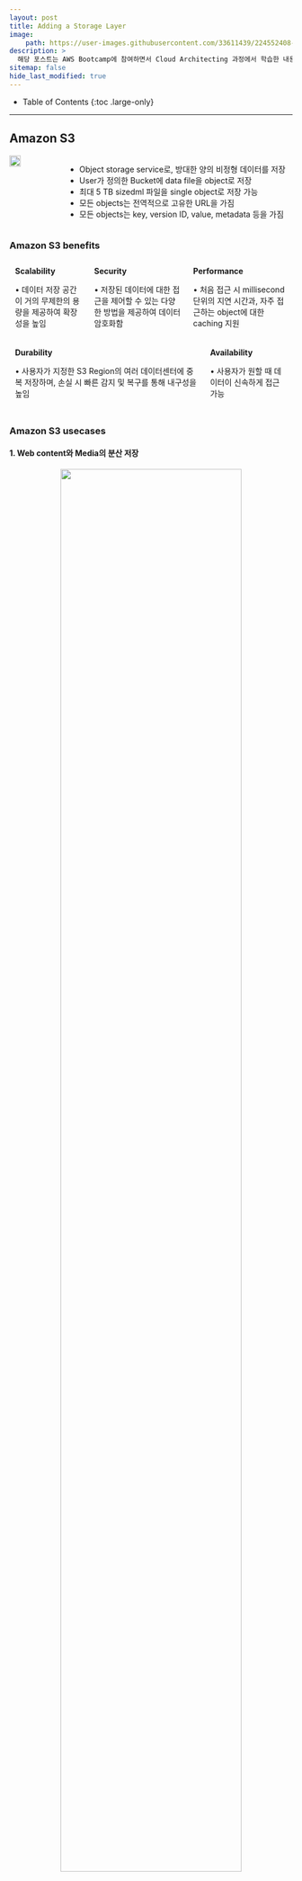 ```yaml
---
layout: post
title: Adding a Storage Layer
image:
    path: https://user-images.githubusercontent.com/33611439/224552408-9e7cc8ab-aa49-4e4e-b906-d532786045e5.png
description: >
  해당 포스트는 AWS Bootcamp에 참여하면서 Cloud Architecting 과정에서 학습한 내용을 정리한 글입니다.
sitemap: false
hide_last_modified: true
---
```


- Table of Contents
{:toc .large-only}

<style>	
	.column {
	  flex: 33.33%;
    padding: 10px;
	}
	.container {
    display: flex;
	}	

  .image {
    text-align:center;
    margin-bottom:1%;
  }
</style>

---
## Amazon S3

<div style="display:flex">
  <img width="20%" src="https://user-images.githubusercontent.com/33611439/225034487-68424958-aa8d-436c-a5da-5cacea0eea36.png">
  <ul>
    <li> Object storage service로, 방대한 양의 비정형 데이터를 저장 </li>
    <li> User가 정의한 Bucket에 data file을 object로 저장 </li>
    <li> 최대 5 TB sizedml 파일을 single object로 저장 가능 </li>
    <li> 모든 objects는 전역적으로 고유한 URL을 가짐 </li>
    <li> 모든 objects는 key, version ID, value, metadata 등을 가짐 </li>
  </ul>
</div>

### Amazon S3 benefits


<div class="container">
    <div class="column">
      <strong> Scalability </strong> <br>
      <p> • 데이터 저장 공간이 거의 무제한의 용량을 제공하여 확장성을 높임</p>
    </div>
    <div class="column">
      <strong> Security </strong>
      <p> • 저장된 데이터에 대한 접근을 제어할 수 있는 다양한 방법을 제공하여 데이터 암호화함</p>
    </div>
    <div class="column">
      <strong>Performance</strong>
      <p> • 처음 접근 시 millisecond 단위의 지연 시간과, 자주 접근하는 object에 대한 caching 지원</p>
    </div>
</div>

<div class="container">
    <div class="column">
      <strong>Durability</strong>
      <p> • 사용자가 지정한 S3 Region의 여러 데이터센터에 중복 저장하며, 손실 시 빠른 감지 및 복구를 통해 내구성을 높임 </p>
    </div>
    <div class="column">
      <strong>Availability</strong>
      <p> • 사용자가 원할 때 데이터이 신속하게 접근 가능</p>
    </div>
</div>

### Amazon S3 usecases

#### 1. Web content와 Media의 분산 저장 

<div class="image">
  <img width="80%" src="https://user-images.githubusercontent.com/33611439/225069448-7075cbfd-bcd9-4c98-b9b7-c64c3a02a2b8.png">
</div>

필요에 따라 CloudFront를 사용하여 Client에게 빠르게 데이터 전달하는 구조
{:.figcaption}

**• 저장 과정에서 Objects의 보안 방식 종류**

① 3가지의 일반적인 Bucket의 **보안 방식**

<div class="image">
  <img width="100%" src="https://user-images.githubusercontent.com/33611439/225071096-4abe0f3c-da0e-42d0-b00d-e3a1865870a0.png">
</div>

<div class="container">
    <div class="column">
      Default security 설정으로, 일반적인 User는 S3 Bucket과 Object에 접근 불가능
    </div>
    <div class="column">
      임의의 User의 Public access가 가능하도록 Security setting한 경우
    </div>
    <div class="column">
      최소 권한 원칙을 적용하여, S3 Bucket 접근이 필요한 User에게 권한 부여
    </div>
</div>
{:.figcaption}

② Amazon S3에 저장된 Objects를 **암호화**하는 2가지 방식

<div class="container">
    <div class="column">
      <strong>Server-side encryption</strong>
      <ul>
        <li> Amazon S3의 Bucket의 암호화 기능(default)사용</li>
        <li> Disk의 Object에 쓰기 전 암호화, User가 해당 Object를 Download 전 복호화</li>
      </ul>
    </div>
    <div class="column">
      <strong>Client-side encryption</strong>
      <ul>
        <li> Client가 data를 암호화한 후 S3에 upload </li>
        <li> Object마다 다른 암호화 mechanism 적용 가능 </li>
      </ul>
    </div>
</div>

#### 2. 정적 Content hosting

<div class="image">
  <img width="100%" src="https://user-images.githubusercontent.com/33611439/225085438-406eb244-5aa1-4149-9231-bf7fdc91837a.png">
</div>

Bucket의 Website hosting 설정 및 Public access 설정을 통해 Static content를 활용한 Website 구축 가능
{:.figcaption}

① Amazon S3의 Content update시 이전 내용들을 백업하는 방법 -> **Versioning**

<div class="container">
  <ul class="column">
    <li> S3에 저장하는 File을 Version별로 저장하여 Overwrites or Delete에 대한 Penalty를 protect </li>
    <li> 매번 upload 시 new version을 생성 </li>
    <li> Object의 삭제 or 이전 버전 복원 과정이 편해짐 </li>
    <li> S3 Versioning의 3가지 상태 
      <ol>
        <li> Default : Versioning 비활성화 </li>
        <li> Versioning 활성화 </li>
        <li> Versioning 중지(활성화를 적용하면 취소 불가능) </li>
      </ol>
    </li>
  </ul>

  <img class="column" 
  style="max-width:60%; height:40%; margin-top: 10%" 
  src="https://user-images.githubusercontent.com/33611439/225182622-8eca9d7b-9a27-4563-929d-362a52d2253e.png">

</div>

② Cross-Orgin Resource Sharing(CORS) 지원

<div class="image">
  <img width="90%" src="https://user-images.githubusercontent.com/33611439/225208090-4d00baef-530b-45c8-b368-65fa0c410f3b.png">
</div>

User가 생성한 CORS configuration을 적용하는 예시
{:.figcaption}

- XML document를 사용하여 CORS configuration을 적용하는 방법
<ol style="padding-left: 50px">
  <li> S3 Bucket에 접근 가능하도록 설정 </li>
  <li> Web site에 사용할 HTTP method 종류를 사용 가능하도록 설정 </li>
  <li> 다른 필요한 설정 정보 설정 </li>
</ol>


#### 3. Computation & analytics를 위한 Data store

<div class="image">
  <img width="100%" src="https://user-images.githubusercontent.com/33611439/225246706-887b91da-66d2-48e4-aa1d-bb4f6844e9fa.png">
</div>

Data 통합 및 computation을 위한 준비 패턴에 대한 예시
{:.figcaption}

- **다량의 raw data를 computation & analytics 하는 과정**
<ol style="padding-left: 50px">
  <li> 유저가 원하는 조건의 instance(EC2,EMR 등)를 생성 가능한 경우, 이를 생성하고 compute capacity를 사용할 수 있도록 가동 </li>
  <li> 처리되지 않은 raw data가 저장된 S3로부터 computation을 위한 data 추출 </li>
  <li> 데이터 통합 및 변환 알고리즘을 통해 데이터를 변환 </li>
  <li> 결과 데이터를 다른 S3 Bucket에 Load </li>
  <li> Load 후 비용 절감을 위해 compute capacity 종료 </li>
  <li> Amazon QuickSignt를 통해 처리된 데이터에서 유의미한 정보 추출 </li>
</ol>

#### 4. Back up and archive critical data

<div class="image">
  <img width="90%" src="https://user-images.githubusercontent.com/33611439/225313477-7d1f6ec3-b36a-4c64-a046-f5a456033be5.png">
</div>

On-premise data와 EC2 Data를 S3에 Backup하는 예시
{:.figcaption}

- S3가 Strongly consistent가 유지되는 이유 -> **Read after write consistency**

<div class="image">
  <img width="70%" src="https://user-images.githubusercontent.com/33611439/225318415-bdf339ff-7a7a-42b3-95e2-72e5b14a415f.png">
</div>

Object를 PUT 후, 즉시 Read 했을 때 동일한 version의 object를 가져옴
{:.figcaption}

S3 buckets의 objects에 모든 GET, LIST, PUT operation이 consistency가 지켜짐
{:.note}

---
## Storing data in Amazon S3


---
## Moving data to and from Amazom S3


---
## Choosing Regions for your architecture



